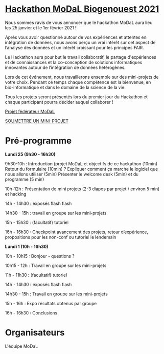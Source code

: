 # [Hackathon MoDaL Biogenouest 2021](https://biogenouest.github.io/biogen-hack-2020/)

Nous sommes ravis de vous annoncer que le hackathon MoDaL aura lieu les 25 janvier et le 1er février 2021 !

Après vous avoir questionné autour de vos expériences et attentes en intégration de données, nous avons perçu un vrai intérêt sur cet aspect de l’analyse des données et un intérêt croissant pour les principes FAIR. 

Le Hackathon aura pour but le travail collaboratif, le partage d'expériences et de  connaissances et la co-conception de solutions informatiques innovantes autour de l’intégration de données hétérogènes. 

Lors de cet événement, nous travaillerons ensemble sur des mini-projets de votre choix. Pendant ce temps chaque compétence est la bienvenue, en bio-informatique et dans le domaine de la science de la vie. 

Tous les projets seront présentés lors du premier jour du Hackathon et chaque participant pourra décider auquel collaborer !

[Projet fédérateur MoDaL](Projet_modal.html)


[SOUMETTRE UN MINI-PROJET](soumettre_projet.html)

# Pré-programme 

**Lundi 25 (9h30 - 16h30)** 

9h30-10h :  Introduction (projet MoDaL et objectifs de ce hackathon (10min)
            Retour du formulaire (10min) ? 
            Expliquer comment ça marche le logiciel que nous allons utiliser (5min)
            Présenter le welcome desk (5min) et du programme (5 min)
            
10h-12h :   Présentation de mini projets (2-3 diapos par projet / environ 5 min) et hacking 

14h - 14h30 : exposés flash flash

14h30 - 15h : travail en groupe sur les mini-projets

15h - 15h30 : (facultatif) tutoriel 

16h - 16h30 : Checkpoint avancement des projets, retour d’expérience, propositions pour les non-conf ou tutoriel le lendemain 

**Lundi 1 (10h - 16h30)**

10h - 10h15 : Bonjour - questions ? 

10h15 - 12h : Travail en groupe sur les mini-projets 

11h - 11h30 : (facultatif) tutoriel  


14h - 14h30 : exposés flash flash 

14h30 - 15h : Travail en groupe sur les mini-projets

15h - 16h   : Expo résultats obtenus par groupe 

16h - 16h30 : Conclusions


# Organisateurs

L'équipe MoDaL 

